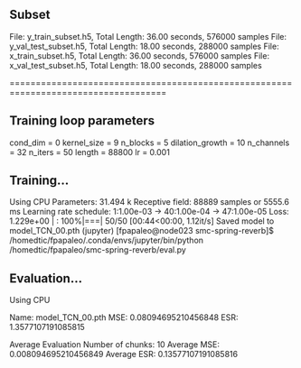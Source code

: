 ## Subset
File: y_train_subset.h5, Total Length: 36.00 seconds, 576000 samples
File: y_val_test_subset.h5, Total Length: 18.00 seconds, 288000 samples
File: x_train_subset.h5, Total Length: 36.00 seconds, 576000 samples
File: x_val_test_subset.h5, Total Length: 18.00 seconds, 288000 samples

====================================================================================

## Training loop parameters
cond_dim = 0
kernel_size = 9
n_blocks = 5
dilation_growth = 10
n_channels = 32
n_iters = 50
length = 88800
lr = 0.001

## Training...
Using CPU
Parameters: 31.494 k
Receptive field: 88889 samples or 5555.6 ms
Learning rate schedule: 1:1.00e-03 -> 40:1.00e-04 -> 47:1.00e-05
 Loss: 1.229e+00 | : 100%|===| 50/50 [00:44<00:00,  1.12it/s]
Saved model to model_TCN_00.pth
(jupyter) [fpapaleo@node023 smc-spring-reverb]$ /homedtic/fpapaleo/.conda/envs/jupyter/bin/python /homedtic/fpapaleo/smc-spring-reverb/eval.py

## Evaluation...
Using CPU

Name: model_TCN_00.pth
MSE: 0.08094695210456848
ESR: 1.3577107191085815

Average Evaluation
Number of chunks: 10
Average MSE: 0.008094695210456849
Average ESR: 0.13577107191085816




